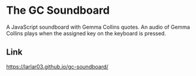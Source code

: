 # The GC Soundboard

A JavaScript soundboard with Gemma Collins quotes. An audio of Gemma Collins plays when the assigned key on the keyboard is pressed.

## Link

https://larlar03.github.io/gc-soundboard/
